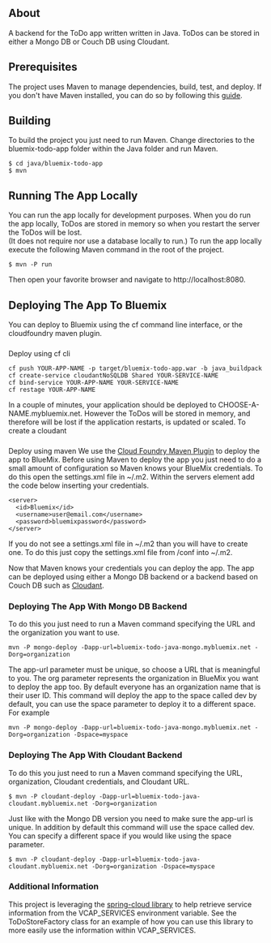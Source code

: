 ## About
A backend for the ToDo app written written in Java.  ToDos can be stored in
either a Mongo DB or Couch DB using Cloudant.  


## Prerequisites

The project uses  Maven to manage dependencies, build, test, and deploy.
If you don't have Maven installed, you can do so by following this
[guide](http://maven.apache.org/download.cgi).

## Building
To build the project you just need to run Maven.  Change directories to the
bluemix-todo-app folder within the Java folder and run Maven.

    $ cd java/bluemix-todo-app
    $ mvn

## Running The App Locally
You can run the app locally for development purposes.  When you do run the app locally,
ToDos are stored in memory so when you restart the server the ToDos will be lost.  
(It does not require nor use a database locally to run.)  To run the app locally execute the
following Maven command in the root of the project.

    $ mvn -P run

Then open your favorite browser and navigate to http://localhost:8080.

## Deploying The App To Bluemix
You can deploy to Bluemix using the cf command line interface, or the cloudfoundry maven plugin.
###
Deploy using cf cli

    cf push YOUR-APP-NAME -p target/bluemix-todo-app.war -b java_buildpack
    cf create-service cloudantNoSQLDB Shared YOUR-SERVICE-NAME
    cf bind-service YOUR-APP-NAME YOUR-SERVICE-NAME
    cf restage YOUR-APP-NAME 

In a couple of minutes, your application should be deployed to CHOOSE-A-NAME.mybluemix.net. However the ToDos will be stored in memory, and therefore will be lost if the application restarts, is updated or scaled. To create a cloudant



###
Deploy using maven
We use the [Cloud Foundry Maven Plugin](https://github.com/cloudfoundry/cf-java-client/tree/master/cloudfoundry-maven-plugin)
to deploy the app to BlueMix.  Before using Maven to deploy the app you just
need to do a small amount of configuration so Maven knows your BlueMix credentials.  To do this
open the settings.xml file in ~/.m2.  Within the servers element add the code below
inserting your credentials.

    <server>
      <id>Bluemix</id>
      <username>user@email.com</username>
      <password>bluemixpassword</password>
    </server>

If you do not see a settings.xml file in ~/.m2 than you will have to create one.
To do this just copy the settings.xml file from <maven install dir>/conf into ~/.m2.

Now that Maven knows your credentials you can deploy the app.  The app can be
deployed using either a Mongo DB backend or a backend based on Couch DB such as
[Cloudant](https://cloudant.com/).

### Deploying The App With Mongo DB Backend

To do this you just need to run a Maven command specifying the URL and the
organization you want to use.

    mvn -P mongo-deploy -Dapp-url=bluemix-todo-java-mongo.mybluemix.net -Dorg=organization

The app-url parameter must be unique, so choose a URL that is meaningful to you.  The org
parameter represents the organization in BlueMix you want to deploy the app too.  By default
everyone has an organization name that is their user ID.  This command will deploy the app
to the space called dev by default, you can use the space parameter to deploy it to a different
space.  For example

    mvn -P mongo-deploy -Dapp-url=bluemix-todo-java-mongo.mybluemix.net -Dorg=organization -Dspace=myspace

### Deploying The App With Cloudant Backend

To do this you just need to run a Maven command specifying the URL, organization, Cloudant
credentials, and Cloudant URL.

    $ mvn -P cloudant-deploy -Dapp-url=bluemix-todo-java-cloudant.mybluemix.net -Dorg=organization

Just like with the Mongo DB version you need to make sure the app-url is unique.  In addition
by default this command will use the space called dev.  You can specify a different space if
you would like using the space parameter.

    $ mvn -P cloudant-deploy -Dapp-url=bluemix-todo-java-cloudant.mybluemix.net -Dorg=organization -Dspace=myspace

### Additional Information

This project is leveraging the [spring-cloud library](https://github.com/spring-projects/spring-cloud)
to help retrieve service information from the VCAP_SERVICES environment variable.  See the ToDoStoreFactory
class for an example of how you can use this library to more easily use the information within VCAP_SERVICES.
